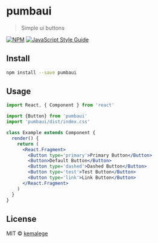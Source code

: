 # pumbaui

> Simple ui buttons

[![NPM](https://img.shields.io/npm/v/pumbaui.svg)](https://www.npmjs.com/package/pumbaui) [![JavaScript Style Guide](https://img.shields.io/badge/code_style-standard-brightgreen.svg)](https://standardjs.com)

## Install

```bash
npm install --save pumbaui
```

## Usage

```jsx
import React, { Component } from 'react'

import {Button} from 'pumbaui'
import 'pumbaui/dist/index.css'

class Example extends Component {
  render() {
    return (
      <React.Fragment>
        <Button type='primary'>Primary Button</Button>
        <Button>Default Button</Button>
        <Button type='dashed'>Dashed Button</Button>
        <Button type='test'>Test Button</Button>
        <Button type='link'>Link Button</Button>
      </React.Fragment>
    )
  }
}
```

## License

MIT © [kemalege](https://github.com/kemalege)
